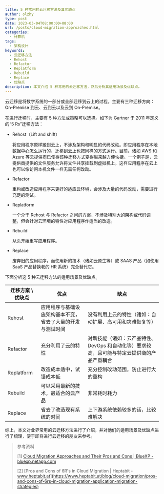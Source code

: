 ```yaml
---
title: 5 种常用的云迁移方法及其优缺点
author: olzhy
type: post
date: 2023-03-04T08:00:00+08:00
url: /posts/cloud-migration-approaches.html
categories:
  - 计算机
tags:
  - 架构设计
keywords:
  - 云迁移方法
  - Rehost
  - Refactor
  - Replatform
  - Rebuild
  - Replace
  - 优缺点
description: 本文介绍 5 种常用的云迁移方法，然后分析其适用场景及优缺点。
---
```


云迁移是将数字系统的一部分或全部迁移到云上的过程。主要有三种迁移方向：On-Premise 到云、云到云以及云到 On-Premise。

在进行迁移时，主要有 5 种方法或策略可以选择。如下为 Gartner 于 2011 年定义的“5 Rs”迁移方法：

- Rehost（Lift and shift）

  将应用程序原样搬到云上，不涉及架构和明显的代码改动。即应用程序在本地数据中心怎么运行的，迁移到云上也按同样的方式运行。目前，诸如 AWS 和 Azure 等云提供商已使得该种迁移方式变得越来越方便快捷。一个例子是，云提供商提供的文件服务允许将文件共享挂载到虚拟机上，这样应用程序在云上也可以像访问本机文件一样无需任何改动。

- Refactor

  重构或改造应用程序来更好的适应云环境，会涉及大量的代码改动，需要进行充足的测试。

- Replatform

  一个介于 Rehost 与 Refactor 之间的方案，不涉及特别大的架构或代码调整，但会针对云环境的特性对应用程序作适当的改造。

- Rebuild

  从头开始重写应用程序。

- Replace

  废弃旧的应用程序，而使用新的技术（诸如云原生等）或 SAAS 产品（如使用 SaaS 产品替换老的 HR 系统）完全替代它。

下面分析这 5 种云迁移方法的适用场景及优缺点。

| 迁移方案 \ 优缺点 | 优点                                                       | 缺点                                                                                        |
| ----------------- | ---------------------------------------------------------- | ------------------------------------------------------------------------------------------- |
| Rehost            | 应用程序与基础设施架构基本不变，省去了大量的开发与测试时间 | 没有利用上云的特性（诸如：自动扩展、高可用和灾难恢复等）                                    |
| Refactor          | 充分利用了云的特性                                         | 对新技能（诸如：云产品特性、DevOps 和自动化等）要求较高，且可能与特定云提供商的产品严重耦合 |
| Replatform        | 改造成本适中，试错成本低                                   | 充分控制改动范围，防止进行大的重构                                                          |
| Rebuild           | 可以采用最新的技术，最适合的云产品                         | 非常耗时耗力                                                                                |
| Replace           | 省去了改造现有系统的时间                                   | 上下游系统依赖较多的话，比较难解决                                                          |

综上，本文对业界常用的云迁移方法进行了介绍，并对他们的适用场景及优缺点进行了梳理，便于即将进行云迁移的朋友来参考。

> 参考资料
>
> [1] [Cloud Migration Approaches and Their Pros and Cons | BlueXP - bluexp.netapp.com](https://bluexp.netapp.com/blog/cvo-blg-cloud-migration-approach-rehost-refactor-or-replatform)
>
> [2] [Pros and Cons of 6R's in Cloud Migration | Heptabit - www.heptabit.at](https://www.heptabit.at/blog/cloud-migration/pros-and-cons-of-6rs-in-cloud-migration-application-migration-strategies)

